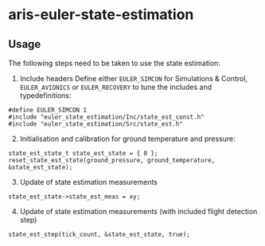 # aris-euler-state-estimation
## Usage
The following steps need to be taken to use the state estimation:

1. Include headers
Define either `EULER_SIMCON` for Simulations & Control, `EULER_AVIONICS` or `EULER_RECOVERY` to tune the includes and typedefinitions:
```
#define EULER_SIMCON 1
#include "euler_state_estimation/Inc/state_est_const.h"
#include "euler_state_estimation/Src/state_est.h"
```

2. Initialisation and calibration for ground temperature and pressure:
```
state_est_state_t state_est_state = { 0 };
reset_state_est_state(ground_pressure, ground_temperature, &state_est_state);
```
3. Update of state estimation measurements
```
state_est_state->state_est_meas = xy;
```
4. Update of state estimation measurements (with included flight detection step)
```
state_est_step(tick_count, &state_est_state, true);
```